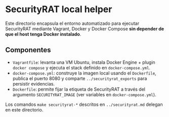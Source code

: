 # SecurityRAT local helper

Este directorio encapsula el entorno automatizado para ejecutar SecurityRAT mediante Vagrant, Docker y Docker Compose **sin depender de que el host tenga Docker instalado**.

## Componentes

- `Vagrantfile`: levanta una VM Ubuntu, instala Docker Engine + plugin `docker compose` y ejecuta el stack definido en `docker-compose.yml`.
- `docker-compose.yml`: construye la imagen local usando el `Dockerfile`, publica el puerto 8080 y comparte `../securityrat_exports` para persistir evidencias.
- `Dockerfile`: permite fijar la etiqueta de SecurityRAT a través del argumento `SECURITYRAT_IMAGE` (ver variables en `docker-compose.yml`).

Los comandos `make securityrat-*` descritos en `../securityrat.md` delegan en este directorio.
